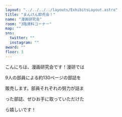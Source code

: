 ```yaml
---
layout: "../../../../layouts/ExhibitsLayout.astro"
title: "まんけん即売会！"
name: "漫画研究会"
room: "3階資料コーナー"
map: ""
sns:
  twitter: ""
  instagram: ""
award: ""
floor: 3
---
```


こんにちは、漫画研究会です！漫研では

9人の部員による約130ページの部誌を

販売します。部員それぞれの努力が詰ま

った部誌、ぜひお手に取っていただけた

ら嬉しいです！
